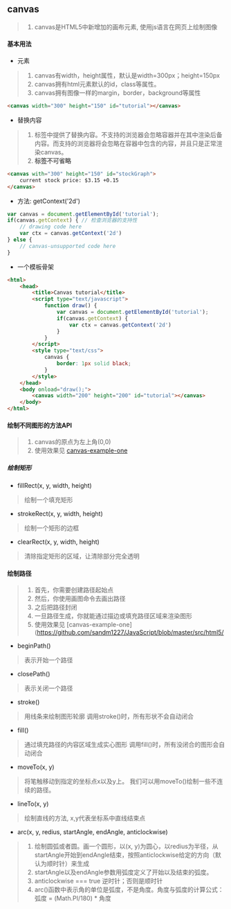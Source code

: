 ## canvas
>1. canvas是HTML5中新增加的画布元素, 使用js语言在网页上绘制图像

#### 基本用法
*  <canvas>元素
>1. canvas有width，height属性，默认是width=300px；height=150px
>2. canvas拥有html元素默认的id，class等属性。
>3. canvas拥有图像一样的margin，border，background等属性
````html
<canvas width="300" height="150" id="tutorial"></canvas>
````
* 替换内容
>1. <canvas>标签中提供了替换内容。不支持<canvas>的浏览器会忽略容器并在其中渲染后备内容。而支持<canvas>的浏览器将会忽略在容器中包含的内容，并且只是正常渲染canvas。
>2. </canvas> **标签不可省略**
````html
<canvas with="300" height="150" id="stockGraph">
    current stock price: $3.15 +0.15
</canvas>
````
* 方法: getContext('2d')
````js
var canvas = document.getElementById('tutorial');
if(canvas.getContext) { // 检查浏览器的支持性
    // drawing code here
    var ctx = canvas.getContext('2d')
} else {
    // canvas-unsupported code here
}
````
* 一个模板骨架
````html
<html>
    <head>
        <title>Canvas tutorial</title>
        <script type="text/javascript">
            function draw() {
                var canvas = document.getElementById('tutorial');
                if(canvas.getContext) {
                    var ctx = canvas.getContext('2d')
                }
            }
        </script>
        <style type="text/css">
            canvas {
                border: 1px solid black;
            }
        </style>
    </head>
    <body onload="draw();">
        <canvas width="200" height="200" id="tutorial"></canvas>
    </body>
</html>
````

#### 绘制不同图形的方法API
>1. canvas的原点为左上角(0,0)
>2. 使用效果见 [canvas-example-one](https://github.com/sandm1227/JavaScript/blob/master/src/html5/canvas/canvas-example-one.md)
##### 绘制矩形
* fillRect(x, y, width, height)
> 绘制一个填充矩形
* strokeRect(x, y, width, height)
> 绘制一个矩形的边框
* clearRect(x, y, width, height)
> 清除指定矩形的区域，让清除部分完全透明

#### 绘制路径
>1. 首先，你需要创建路径起始点
>2. 然后，你使用画图命令去画出路径
>3. 之后把路径封闭
>4. 一旦路径生成，你就能通过描边或填充路径区域来渲染图形
>5. 使用效果见 [canvas-example-one](https://github.com/sandm1227/JavaScript/blob/master/src/html5/
* beginPath()
> 表示开始一个路径
* closePath()
> 表示关闭一个路径
* stroke()
> 用线条来绘制图形轮廓
> 调用stroke()时，所有形状不会自动闭合
* fill()
> 通过填充路径的内容区域生成实心图形
> 调用fill()时，所有没闭合的图形会自动闭合
* moveTo(x, y)
> 将笔触移动到指定的坐标点x以及y上。
> 我们可以用moveTo()绘制一些不连续的路径。
* lineTo(x, y)
> 绘制直线的方法, x,y代表坐标系中直线结束点
* arc(x, y, redius, startAngle, endAngle, anticlockwise)
> 1. 绘制圆弧或者圆。画一个圆形，以(x, y)为圆心，以redius为半径，从startAngle开始到endAngle结束，按照anticlockwise给定的方向（默认为顺时针）来生成
> 2. startAngle以及endAngle参数用弧度定义了开始以及结束的弧度。
> 3. anticlockwise === true 逆时针；否则是顺时针
> 4. arc()函数中表示角的单位是弧度，不是角度。角度与弧度的计算公式：弧度 = (Math.PI/180) * 角度
